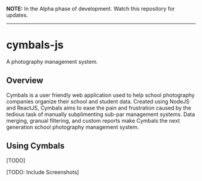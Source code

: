 **NOTE:** In the Alpha phase of development. Watch this repository for updates. 

<hr />

# cymbals-js
A photography management system.

## Overview
Cymbals is a user friendly web application used to help school photography companies organize their school and student data. Created using NodeJS and ReactJS, Cymbals aims to ease the pain and frustration caused by the tedious task of manually subplimenting sub-par management systems. Data merging, granual filtering, and custom reports make Cymbals the next generation school photography management system.

## Using Cymbals
[TODO]

[TODO: Include Screenshots]
